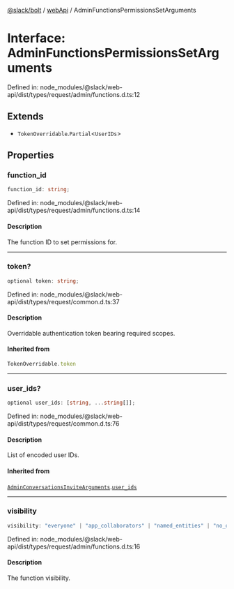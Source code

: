 [@slack/bolt](../../../../index.md) / [webApi](../index.md) / AdminFunctionsPermissionsSetArguments

# Interface: AdminFunctionsPermissionsSetArguments

Defined in: node\_modules/@slack/web-api/dist/types/request/admin/functions.d.ts:12

## Extends

- `TokenOverridable`.`Partial`\<`UserIDs`\>

## Properties

### function\_id

```ts
function_id: string;
```

Defined in: node\_modules/@slack/web-api/dist/types/request/admin/functions.d.ts:14

#### Description

The function ID to set permissions for.

***

### token?

```ts
optional token: string;
```

Defined in: node\_modules/@slack/web-api/dist/types/request/common.d.ts:37

#### Description

Overridable authentication token bearing required scopes.

#### Inherited from

```ts
TokenOverridable.token
```

***

### user\_ids?

```ts
optional user_ids: [string, ...string[]];
```

Defined in: node\_modules/@slack/web-api/dist/types/request/common.d.ts:76

#### Description

List of encoded user IDs.

#### Inherited from

[`AdminConversationsInviteArguments`](AdminConversationsInviteArguments.md).[`user_ids`](AdminConversationsInviteArguments.md#user_ids)

***

### visibility

```ts
visibility: "everyone" | "app_collaborators" | "named_entities" | "no_one";
```

Defined in: node\_modules/@slack/web-api/dist/types/request/admin/functions.d.ts:16

#### Description

The function visibility.
